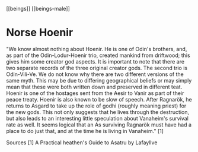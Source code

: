 [[beings]]
[[beings-male]]
# Norse Hoenir

"We know almost nothing about Hoenir. He is one of Odin's brothers, and, as part of the Odin-Lodur-Hoenir trio, created mankind from driftwood; this gives him some creator god aspects.  It is important to note that there are two separate records of the three original creator gods. The second trio is Odin-Vili-Ve. We do not know why there are two different versions of the same myth. This may be due to differing geographical beliefs or may simply mean that these were both written down and preserved in different teat.  Hoenir is one of the hostages sent from the Aesir to Vanir as part of their peace treaty. Hoenir is also known to be slow of speech. After Ragnarök, he returns to Asgard to take up the role of godhi (roughly meaning priest) for the new gods. This not only suggests that he lives through the destruction, but also leads to an interesting little speculation about Vanaheim's survival rate as well. It seems logical that an As surviving Ragnarök must have had a place to do just that, and at the time he is living in Vanaheim." [1]



Sources
[1] A Practical heathen's Guide to Asatru by Lafayllve